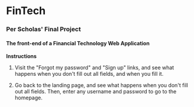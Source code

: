 # FinTech

### Per Scholas' Final Project

#### The front-end of a Financial Technology Web Application

<b>Instructions</b>

1. Visit the "Forgot my password" and "Sign up" links, and see what happens when you don't fill out all fields, and when you fill it.

2. Go back to the landing page, and see what happens when you don't fill out all fields. Then, enter any username and password to go to the homepage.
